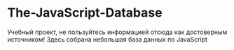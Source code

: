 # The-JavaScript-Database
Учебный проект, не пользуйтесь информацией отсюда как достоверным источником!
Здесь собрана небольшая база данных по JavaScript 
